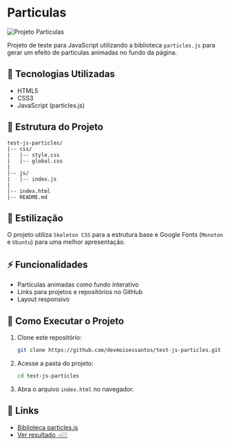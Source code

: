 # Particulas

![Projeto Particulas](https://img.shields.io/badge/Status-Concluído-green)

Projeto de teste para JavaScript utilizando a biblioteca `particles.js` para gerar um efeito de partículas animadas no fundo da página.

## 🚀 Tecnologias Utilizadas

* HTML5
* CSS3
* JavaScript (particles.js)

## 📂 Estrutura do Projeto

```
test-js-particles/
|-- css/
|   |-- style.css
|   |-- global.css
|
|-- js/
|   |-- index.js
|
|-- index.html
|-- README.md
```

## 🎨 Estilização

O projeto utiliza `Skeleton CSS` para a estrutura base e Google Fonts (`Monoton` e `Ubuntu`) para uma melhor apresentação.

## ⚡ Funcionalidades

* Partículas animadas como fundo interativo
* Links para projetos e repositórios no GitHub
* Layout responsivo

## 📌 Como Executar o Projeto

1. Clone este repositório:
   ```bash
   git clone https://github.com/devmoisessantos/test-js-particles.git
   ```
2. Acesse a pasta do projeto:
   ```bash
   cd test-js-particles
   ```
3. Abra o arquivo `index.html` no navegador.

## 🔗 Links

* [Biblioteca particles.js](https://vincentgarreau.com/particles.js/)
* [Ver resultado 👈🏼](https://portfolio-moisessantos.vercel.app/)
